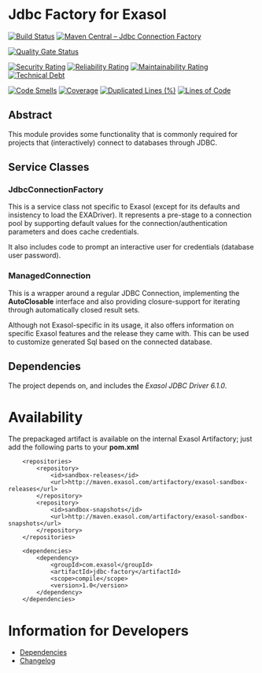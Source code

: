 # Jdbc Factory for Exasol

[![Build Status](https://github.com/exasol/exasol-jdbc-connection-factory/actions/workflows/ci-build.yml/badge.svg)](https://github.com/exasol/exasol-jdbc-connection-factory/actions/workflows/ci-build.yml)
[![Maven Central – Jdbc Connection Factory](https://img.shields.io/maven-central/v/com.exasol/jdbc-factory)](https://search.maven.org/artifact/com.exasol/jdbc-factory)

[![Quality Gate Status](https://sonarcloud.io/api/project_badges/measure?project=com.exasol%3Ajdbc-factory&metric=alert_status)](https://sonarcloud.io/dashboard?id=com.exasol%3Ajdbc-factory)

[![Security Rating](https://sonarcloud.io/api/project_badges/measure?project=com.exasol%3Ajdbc-factory&metric=security_rating)](https://sonarcloud.io/dashboard?id=com.exasol%3Ajdbc-factory)
[![Reliability Rating](https://sonarcloud.io/api/project_badges/measure?project=com.exasol%3Ajdbc-factory&metric=reliability_rating)](https://sonarcloud.io/dashboard?id=com.exasol%3Ajdbc-factory)
[![Maintainability Rating](https://sonarcloud.io/api/project_badges/measure?project=com.exasol%3Ajdbc-factory&metric=sqale_rating)](https://sonarcloud.io/dashboard?id=com.exasol%3Ajdbc-factory)
[![Technical Debt](https://sonarcloud.io/api/project_badges/measure?project=com.exasol%3Ajdbc-factory&metric=sqale_index)](https://sonarcloud.io/dashboard?id=com.exasol%3Ajdbc-factory)

[![Code Smells](https://sonarcloud.io/api/project_badges/measure?project=com.exasol%3Ajdbc-factory&metric=code_smells)](https://sonarcloud.io/dashboard?id=com.exasol%3Ajdbc-factory)
[![Coverage](https://sonarcloud.io/api/project_badges/measure?project=com.exasol%3Ajdbc-factory&metric=coverage)](https://sonarcloud.io/dashboard?id=com.exasol%3Ajdbc-factory)
[![Duplicated Lines (%)](https://sonarcloud.io/api/project_badges/measure?project=com.exasol%3Ajdbc-factory&metric=duplicated_lines_density)](https://sonarcloud.io/dashboard?id=com.exasol%3Ajdbc-factory)
[![Lines of Code](https://sonarcloud.io/api/project_badges/measure?project=com.exasol%3Ajdbc-factory&metric=ncloc)](https://sonarcloud.io/dashboard?id=com.exasol%3Ajdbc-factory)

## Abstract
This module provides some functionality that is commonly required for projects that (interactively) connect to databases through JDBC.

## Service Classes

### JdbcConnectionFactory
This is a service class not specific to Exasol (except for its defaults and insistency to load the EXADriver).
It represents a pre-stage to a connection pool by supporting default values for the connection/authentication parameters and does cache credentials.

It also includes code to prompt an interactive user for credentials (database user password).

### ManagedConnection
This is a wrapper around a regular JDBC Connection, implementing the **AutoClosable** interface and also providing closure-support for iterating through automatically closed result sets.

Although not Exasol-specific in its usage, it also offers information on specific Exasol features and the release they came with. This can be used to customize generated Sql based on the connected database.

## Dependencies
The project depends on, and includes the *Exasol JDBC Driver 6.1.0*.

# Availability
The prepackaged artifact is available on the internal Exasol Artifactory; just add the following parts to your **pom.xml**

```
    <repositories>
        <repository>
            <id>sandbox-releases</id>
            <url>http://maven.exasol.com/artifactory/exasol-sandbox-releases</url>
        </repository>
        <repository>
            <id>sandbox-snapshots</id>
            <url>http://maven.exasol.com/artifactory/exasol-sandbox-snapshots</url>
        </repository>
    </repositories>

    <dependencies>
        <dependency>
            <groupId>com.exasol</groupId>
            <artifactId>jdbc-factory</artifactId>
            <scope>compile</scope>
            <version>1.0</version>
        </dependency>
    </dependencies>
```

# Information for Developers

* [Dependencies](dependencies.md)
* [Changelog](doc/changes/changelog.md)

